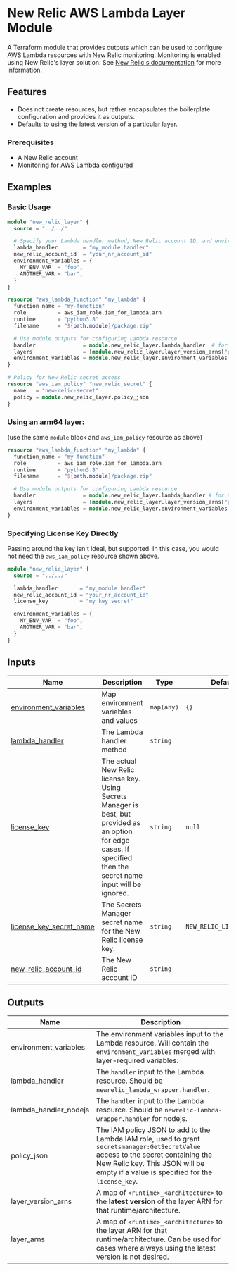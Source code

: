 # New Relic AWS Lambda Layer Module

A Terraform module that provides outputs which can be used to configure AWS Lambda resources with New Relic monitoring. 
Monitoring is enabled using New Relic's layer solution. See [New Relic's documentation](https://docs.newrelic.com/docs/serverless-function-monitoring/aws-lambda-monitoring/get-started/monitoring-aws-lambda-serverless-monitoring/)
for more information.

## Features

* Does not create resources, but rather encapsulates the boilerplate configuration and provides it as outputs.
* Defaults to using the latest version of a particular layer.

### Prerequisites

* A New Relic account
* Monitoring for AWS Lambda [configured](https://docs.newrelic.com/docs/serverless-function-monitoring/aws-lambda-monitoring/enable-lambda-monitoring/)

## Examples

### Basic Usage

```terraform
module "new_relic_layer" {
  source = "../../"

  # Specify your Lambda handler method, New Relic account ID, and environment variables for the lambda.
  lambda_handler        = "my_module.handler"
  new_relic_account_id  = "your_nr_account_id"
  environment_variables = {
    MY_ENV_VAR  = "foo",
    ANOTHER_VAR = "bar",
  }
}

resource "aws_lambda_function" "my_lambda" {
  function_name = "my-function"
  role          = aws_iam_role.iam_for_lambda.arn
  runtime       = "python3.8"
  filename      = "${path.module}/package.zip"

  # Use module outputs for configuring Lambda resource
  handler               = module.new_relic_layer.lambda_handler  # for node js use module.new_relic_layer.lambda_handler_nodejs
  layers                = [module.new_relic_layer.layer_version_arns["python3.8"]]
  environment_variables = module.new_relic_layer.environment_variables
}

# Policy for New Relic secret access
resource "aws_iam_policy" "new_relic_secret" {
  name   = "new-relic-secret"
  policy = module.new_relic_layer.policy_json
}
```

### Using an arm64 layer:

(use the same `module` block and `aws_iam_policy` resource as above)

```terraform
resource "aws_lambda_function" "my_lambda" {
  function_name = "my-function"
  role          = aws_iam_role.iam_for_lambda.arn
  runtime       = "python3.8"
  filename      = "${path.module}/package.zip"

  # Use module outputs for configuring Lambda resource
  handler               = module.new_relic_layer.lambda_handler # for node js use module.new_relic_layer.lambda_handler_nodejs
  layers                = [module.new_relic_layer.layer_version_arns["python3.8_arm64"]]
  environment_variables = module.new_relic_layer.environment_variables
}
```

### Specifying License Key Directly

Passing around the key isn't ideal, but supported. In this case, you would not need the `aws_iam_policy` resource shown above.

```terraform
module "new_relic_layer" {
  source = "../../"

  lambda_handler       = "my_module.handler"
  new_relic_account_id = "your_nr_account_id"
  license_key          = "my key secret"

  environment_variables = {
    MY_ENV_VAR  = "foo",
    ANOTHER_VAR = "bar",
  }
}
```

## Inputs

| Name | Description | Type | Default | Required |
|------|-------------|------|---------|:--------:|
| <a name="input_environment_variables"></a> [environment_variables](#input_environment_variables) | Map environment variables and values | `map(any)` | `{}` | no |
| <a name="input_lambda_handler"></a> [lambda_handler](#input_lambda_handler) | The Lambda handler method | `string` |  | yes |
| <a name="input_license_key"></a> [license_key](#input_license_key) | The actual New Relic license key. Using Secrets Manager is best, but provided as an option for edge cases. If specified then the secret name input will be ignored. | `string` | `null` | no |
| <a name="input_license_key_secret_name"></a> [license_key_secret_name](#input_license_key_secret_name) | The Secrets Manager secret name for the New Relic license key.| `string` | `NEW_RELIC_LICENSE_KEY` | no |
| <a name="input_new_relic_account_id"></a> [new_relic_account_id](#input_new_relic_account_id) | The New Relic account ID | `string` |  | yes |

## Outputs
| Name | Description |
|------|-------------|
| environment_variables | The environment variables input to the Lambda resource. Will contain the `environment_variables` merged with layer-required variables. |
| lambda_handler        | The `handler` input to the Lambda resource. Should be `newrelic_lambda_wrapper.handler`. |
| lambda_handler_nodejs | The `handler` input to the Lambda resource. Should be `newrelic-lambda-wrapper.handler` for nodejs. |
| policy_json           | The IAM policy JSON to add to the Lambda IAM role, used to grant `secretsmanager:GetSecretValue` access to the secret containing the New Relic key. This JSON will be empty if a value is specified for the `license_key`. |
| layer_version_arns    | A map of `<runtime>_<architecture>` to the **latest version** of the layer ARN for that runtime/architecture. |
| layer_arns            | A map of `<runtime>_<architecture>` to the layer ARN for that runtime/architecture. Can be used for cases where always using the latest version is not desired. |
